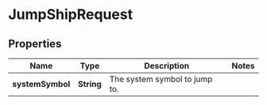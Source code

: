 

# JumpShipRequest


## Properties

| Name | Type | Description | Notes |
|------------ | ------------- | ------------- | -------------|
|**systemSymbol** | **String** | The system symbol to jump to. |  |



